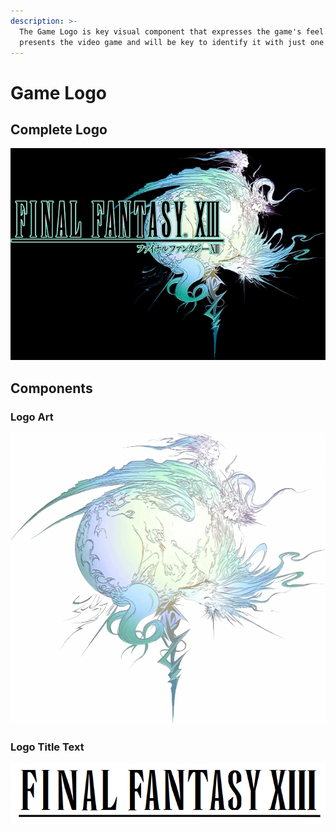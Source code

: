 ```yaml
---
description: >-
  The Game Logo is key visual component that expresses the game's feel. It
  presents the video game and will be key to identify it with just one glance.
---
```


# Game Logo

## Complete Logo

![The Full Final Fantasy XIII Logo](<../.gitbook/assets/final fantasy xiii full logo>)

## Components

### Logo Art

![](<../.gitbook/assets/final fantasy xiii logo art (no text)>)



### Logo Title Text

![](<../.gitbook/assets/final fantasy xiii title text (no art)>)
